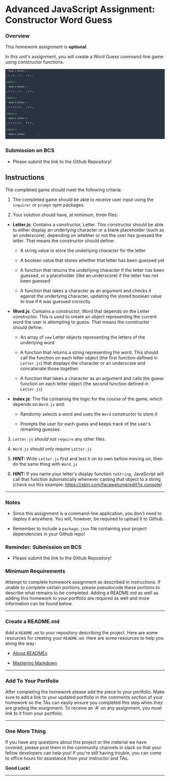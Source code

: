 # Advanced JavaScript Assignment: Constructor Word Guess

### Overview

This homework assignment is **optional**.

In this unit's assignment, you will create a Word Guess command-line game using constructor functions.

![Word Guess Cli](Images/01-WordGuess-Cli.gif)

### Submission on BCS

* Please submit the link to the Github Repository!

## Instructions

The completed game should meet the following criteria:

1. The completed game should be able to receive user input using the `inquirer` or `prompt` npm packages.

2. Your solution should have, at minimum, three files:

* **Letter.js**: Contains a constructor, Letter. This constructor should be able to either display an underlying character or a blank placeholder (such as an underscore), depending on whether or not the user has guessed the letter. That means the constructor should define:

  * A string value to store the underlying character for the letter

  * A boolean value that stores whether that letter has been guessed yet

  * A function that returns the underlying character if the letter has been guessed, or a placeholder (like an underscore) if the letter has not been guessed

  * A function that takes a character as an argument and checks it against the underlying character, updating the stored boolean value to true if it was guessed correctly

* **Word.js**: Contains a constructor, Word that depends on the Letter constructor. This is used to create an object representing the current word the user is attempting to guess. That means the constructor should define:

  * An array of `new` Letter objects representing the letters of the underlying word

  * A function that returns a string representing the word. This should call the function on each letter object (the first function defined in `Letter.js`) that displays the character or an underscore and concatenate those together.

  * A function that takes a character as an argument and calls the guess function on each letter object (the second function defined in `Letter.js`)

* **index.js**: The file containing the logic for the course of the game, which depends on `Word.js` and:

  * Randomly selects a word and uses the `Word` constructor to store it

  * Prompts the user for each guess and keeps track of the user's remaining guesses

3. `Letter.js` *should not* `require` any other files.

4. `Word.js` *should only* require `Letter.js`

5. **HINT:** Write `Letter.js` first and test it on its own before moving on, then do the same thing with `Word.js`

6. **HINT:** If you name your letter's display function `toString`, JavaScript will call that function automatically whenever casting that object to a string (check out this example: <https://jsbin.com/facawetume/edit?js,console>)

- - -

### Notes

* Since this assignment is a command-line application, you don't need to deploy it anywhere. You will, however, be required to upload it to Github.

* Remember to include a `package.json` file containing your project dependencies in your Github repo!

### Reminder: Submission on BCS

* Please submit the link to the Github Repository!

### Minimum Requirements

Attempt to complete homework assignment as described in instructions. If unable to complete certain portions, please pseudocode these portions to describe what remains to be completed. Adding a README.md as well as adding this homework to your portfolio are required as well and more information can be found below.

- - -

### Create a README.md

Add a `README.md` to your repository describing the project. Here are some resources for creating your `README.md`. Here are some resources to help you along the way:

* [About READMEs](https://help.github.com/articles/about-readmes/)

* [Mastering Markdown](https://guides.github.com/features/mastering-markdown/)

- - -

### Add To Your Portfolio

After completing the homework please add the piece to your portfolio. Make sure to add a link to your updated portfolio in the comments section of your homework so the TAs can easily ensure you completed this step when they are grading the assignment. To receive an 'A' on any assignment, you must link to it from your portfolio.

- - -

### One More Thing

If you have any questions about this project or the material we have covered, please post them in the community channels in slack so that your fellow developers can help you! If you're still having trouble, you can come to office hours for assistance from your instructor and TAs.

**Good Luck!**

- - -
